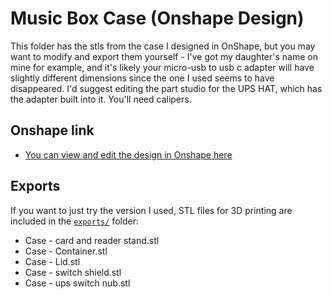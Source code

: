 # Music Box Case (Onshape Design)

This folder has the stls from the case I designed in OnShape, but you may want to modify and export them yourself - I've got my daughter's name on mine for example, and it's likely your micro-usb to usb c adapter will have slightly different dimensions since the one I used seems to have disappeared. I'd suggest editing the part studio for the UPS HAT, which has the adapter built into it. You'll need calipers.

## Onshape link
- [You can view and edit the design in Onshape here](https://cad.onshape.com/documents/fd9248d9a8604b9996927086/w/dc4fd8e55b442b9873bcca82/e/b2e9d4da9e644a747f961f8a?renderMode=0&uiState=68d8587882fecc48d7912f67)

## Exports
If you want to just try the version I used, STL files for 3D printing are included in the [`exports/`](exports/) folder:
- Case - card and reader stand.stl
- Case - Container.stl
- Case - Lid.stl
- Case - switch shield.stl
- Case - ups switch nub.stl
